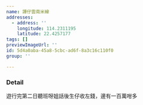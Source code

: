 ```yaml
---
name: 譚仔雲南米線
addresses:
  - address: ''
    longitude: 114.2311195
    latitude: 22.4257177
tags: []
previewImageUrl: ''
id: 5d4a0aba-45a8-5cbc-ad6f-8a3c16c110f0
group: ''

---
```

### Detail
遊行完第二日聽班呀姐話後生仔收左錢，邊有一百萬咁多
